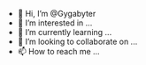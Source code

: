 - 👋 Hi, I’m @Gygabyter
- 👀 I’m interested in ...
- 🌱 I’m currently learning ...
- 💞️ I’m looking to collaborate on ...
- 📫 How to reach me ...

<!---
Gygabyter/Gygabyter is a ✨ special ✨ repository because its `README.md` (this file) appears on your GitHub profile.
You can click the Preview link to take a look at your changes.
--->
